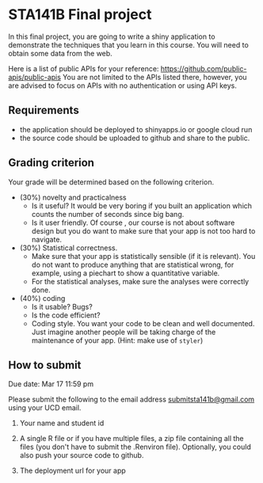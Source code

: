# STA141B Final project

In this final project, you are going to write a shiny application to demonstrate the techniques that you learn in this course. You will need to obtain some data from the web.

Here is a list of public APIs for your reference: https://github.com/public-apis/public-apis
You are not limited to the APIs listed there, however, you are advised to focus on APIs with no authentication or using API keys.

## Requirements

- the application should be deployed to shinyapps.io or google cloud run
- the source code should be uploaded to github and share to the public.

## Grading criterion

Your grade will be determined based on the following criterion.

- (30%) novelty and practicalness
    - Is it useful? It would be very boring if you built an application which counts the number of seconds since big bang.
    - Is it user friendly. Of course , our course is not about software design but you do want to make sure that your app is not too hard to navigate.
- (30%) Statistical correctness. 
    - Make sure that your app is statistically sensible (if it is relevant).
    You do not want to produce anything that are statistical wrong, for example, using a piechart to show a quantitative variable.
    - For the statistical analyses, make sure the analyses were correctly done.
- (40%) coding
    - Is it usable? Bugs?
    - Is the code efficient?
    - Coding style. You want your code to be clean and well documented. Just imagine another people will be taking charge of the maintenance of your app. (Hint: make use of `styler`)


## How to submit

Due date: Mar 17 11:59 pm

Please submit the following to the email address <submitsta141b@gmail.com> using your UCD email.

1. Your name and student id

2. A single R file or if you have multiple files, a zip file containing all the files (you don't have to submit the .Renviron file). Optionally, you could also push your source code to github.

3. The deployment url for your app


